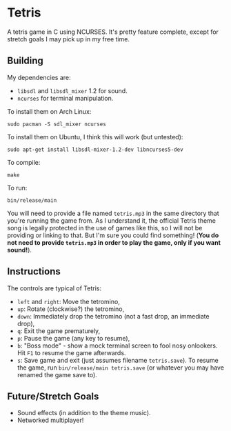 Tetris
======

A tetris game in C using NCURSES.  It's pretty feature complete, except for
stretch goals I may pick up in my free time.


Building
--------

My dependencies are:

* `libsdl` and `libsdl_mixer` 1.2 for sound.
* `ncurses` for terminal manipulation.

To install them on Arch Linux:

    sudo pacman -S sdl_mixer ncurses

To install them on Ubuntu, I think this will work (but untested):

    sudo apt-get install libsdl-mixer-1.2-dev libncurses5-dev

To compile:

    make

To run:

    bin/release/main

You will need to provide a file named `tetris.mp3` in the same directory that
you're running the game from.  As I understand it, the official Tetris theme
song is legally protected in the use of games like this, so I will not be
providing or linking to that.  But I'm sure you could find something!  (**You do
not need to provide `tetris.mp3` in order to play the game, only if you want
sound!**).


Instructions
------------

The controls are typical of Tetris:
* `left` and `right`: Move the tetromino,
* `up`: Rotate (clockwise?) the tetromino,
* `down`: Immediately drop the tetromino (not a fast drop, an immediate drop),
* `q`: Exit the game prematurely,
* `p`: Pause the game (any key to resume),
* `b`: "Boss mode" - show a mock terminal screen to fool nosy onlookers.  Hit
  `F1` to resume the game afterwards.
* `s`: Save game and exit (just assumes filename `tetris.save`).  To resume the
  game, run `bin/release/main tetris.save` (or whatever you may have renamed the
  game save to).


Future/Stretch Goals
--------------------

* Sound effects (in addition to the theme music).
* Networked multiplayer!
